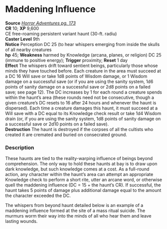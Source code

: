 # Maddening Influence

**Source** [_Horror Adventures pg. 173_](http://paizo.com/products/btpy9n5a?Pathfinder-Roleplaying-Game-Horror-Adventures)  
**CR** 10; **XP** 9,600  
CE free-roaming persistent variant haunt (30-ft. radiu)  
**Caster Level** 9th  
**Notice** Perception DC 25 (to hear whispers emerging from inside the skulls of all nearby creatures  
**hp** 45; **Weakness** harmed by Knowledge (arcana, planes, or religion) DC 25 (immune to positive energy); **Trigger** proximity; **Reset** 1 day  
**Effect** The whispers drift toward sentient beings, particularly those whose minds they have touched before. Each creature in the area must succeed at a DC 16 Will save or take 1d8 points of Wisdom damage, or 1 Wisdom damage on a successful save (or if you are using the sanity system, 1d6 points of sanity damage on a successful save or 2d8 points on a failed save; see page 12). The DC increases by 1 for each round a creature spends within the haunt’s area (these rounds need not be consecutive, though a given creature’s DC resets to 16 after 24 hours and whenever the haunt is dispersed). Each time a creature damages this haunt, it must succeed at a Will save with a DC equal to its Knowledge check result or take 1d4 Wisdom drain (or, if you are using the sanity system, 1d8 points of sanity damage on a successful save or 2d10 points on a failed save).  
**Destruction** The haunt is destroyed if the corpses of all the cultists who created it are cremated and buried on consecrated ground.  

### Description

These haunts are tied to the reality-warping influence of beings beyond comprehension. The only way to hold these haunts at bay is to draw upon dark knowledge, but such knowledge comes at a cost. As a full-round action, any character within the haunt’s area can attempt an appropriate Knowledge check to perform a short rite, utter an arcane word, or otherwise quell the maddening influence (DC = 15 + the haunt’s CR). If successful, the haunt takes 5 points of damage plus additional damage equal to the amount the character exceeded the DC.  
  
The whispers from beyond haunt detailed below is an example of a maddening influence formed at the site of a mass ritual suicide. The murmurs worm their way into the minds of all who hear them and leave lasting wounds.